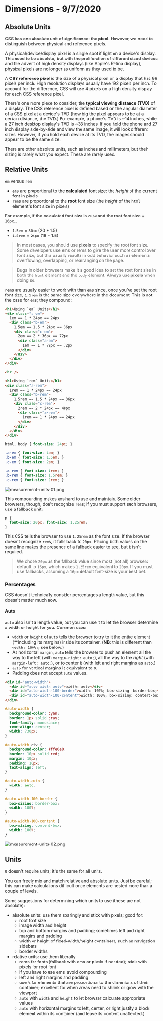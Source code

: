 
# Dimensions - 9/7/2020

## Absolute Units

CSS has one absolute unit of significance: the **pixel**. However, we need to distinguish between physical and reference pixels.

A physical/device/display pixel is a single spot if light on a device's display. This used to be absolute, but with the proliferation of different sized devices and the advent of high density displays (like Apple's Retina display), physical pixels are no longer as uniform as they used to be.

A **CSS reference pixel** is the size of a physical pixel on a display that has 96 pixels per inch. High resolution displays usually have 192 pixels per inch. To account for the difference, CSS will use 4 pixels on a high density display for each CSS reference pixel.

There's one more piece to consider, the **typical viewing distance (TVD)** of a display. The CSS reference pixel is defined based on the angular diameter of a CSS pixel at a device's TVD (how big the pixel appears to be at a certain distance, the TVD.) For example, a phone's TVD is ~14 inches, while a 27 inch desktop display's TVD is ~33 inches. If you hold the phone and 27 inch display side-by-side and view the same image, it will look different sizes. However, if you hold each device at its TVD, the images should appear to be the same size.

There are other absolute units, such as inches and millimeters, but their sizing is rarely what you expect. These are rarely used.

## Relative Units

`em` versus `rem`
* `em`s are proportional to the **calculated** font size: the *height* of the current font in pixels
* `rem`s are proportional to the **root** font size (the *height* of the `html` element's font size in pixels)

For example, if the calculated font size is `20px` and the root font size = `16px`...
* `1.5em`  = `30px` (20 * 1.5)
* `1.5rem` = `24px` (16 * 1.5)

> In most cases, you should use **pixels** to specify the root font size. Some developers use ems or rems to give the user more control over font size, but this usually results in odd behavior such as elements overflowing, overlapping, or rearranging on the page.

> Bugs in older browsers make it a good idea to set the root font size in both the `html` element and the `body` element. Always use **pixels** when doing so.

`rem`s are usually easier to work with than `em`s since, once you've set the root font size, `1.5rem` is the same size everywhere in the document. This is not the case for `em`s; they compound:

```html
<h1>Using `em` Units</h1>
<div class="a-em">
  1em == 1 * 24px == 24px
  <div class="b-em">
    1.5em == 1.5 * 24px == 36px
    <div class="c-em">
      2em == 2 * 36px == 72px
      <div class="a-em">
        1em == 1 * 72px == 72px
      </div>
    </div>
  </div>
</div>

<hr />

<h1>Using `rem` Units</h1>
<div class="a-rem">
  1rem == 1 * 24px == 24px
  <div class="b-rem">
    1.5rem == 1.5 * 24px == 36px
    <div class="c-rem">
      2rem == 2 * 24px == 48px
      <div class="a-rem">
        1rem == 1 * 24px == 24px
      </div>
    </div>
  </div>
</div>
```

```css
html, body { font-size: 24px; }

.a-em { font-size: 1em; }
.b-em { font-size: 1.5em; }
.c-em { font-size: 2em; }

.a-rem { font-size: 1rem; }
.b-rem { font-size: 1.5rem; }
.c-rem { font-size: 2rem; }
```

![measurement-units-01.png](measurement-units-01.png)

This compounding makes `em`s hard to use and maintain. Some older browsers, though, don't recognize `rem`s; if you must support such browsers, use a fallback unit:

```css
p {
  font-size: 20px; font-size: 1.25rem;
}
```

This CSS tells the browser to use `1.25rem` as the font size. If the browser doesn't recognize `rem`s, it falls back to `20px`. Placing both values on the same line makes the presence of a fallback easier to see, but it isn't required.

> We chose `20px` as the fallback value since most (not all) browsers default to `16px`, which makes `1.25rem` equivalent to `20px`. If you must use fallbacks, assuming a `16px` default font-size is your best bet.

### Percentages

CSS doesn't technically consider percentages a length value, but this doesn't matter much now.

#### Auto

`auto` also isn't a length value, but you can use it to let the browser determine a width or height for you. Common uses:

* `width` or `height` of `auto` tells the browser to try to it the entire element (**including its margins) inside its container. (**NB**: this is different than `width: 100%;`; see below.)
* As horizontal `margin`, `auto` tells the browser to push an element all the way to the left (with `margin-right: auto;`), all the way to the *right* (with `margin-left: auto;`), or to center it (with left and right margins as `auto`.)
* `auto` for vertical margins is equivalent to `0`.
* Padding does not accept `auto` values.

```html
<div id="auto-width">
  <div id="auto-width-auto">width: auto</div>
  <div id="auto-width-100-border">width: 100%; box-sizing: border-box;</div>
  <div id="auto-width-100-content">width: 100%; box-sizing: content-box;</div>
</div>
```

```css
#auto-width {
  background-color: cyan;
  border: 1px solid gray;
  font-family: monospace;
  text-align: center;
  width: 730px;
}

#auto-width div {
  background-color: #ffe0e0;
  border: 10px solid red;
  margin: 10px;
  padding: 10px;
  text-align: left;
}

#auto-width-auto {
  width: auto;
}

#auto-width-100-border {
  box-sizing: border-box;
  width: 100%;
}

#auto-width-100-content {
  box-sizing: content-box;
  width: 100%;
}
```

![measurement-units-02.png](measurement-units-02.png)


## Units

`0` doesn't require units; it's the same for all units.

You can freely mix and match relative and absolute units. Just be careful; this can make calculations difficult once elements are nested more than a couple of levels.

Some suggestions for determining which units to use (these are not absolute):
* absolute units: use them sparingly and stick with pixels; good for:
  * root font size
  * image width and height
  * top and bottom margins and padding; sometimes left and right margins and padding
  * width or height of fixed-width/height containers, such as navigation sidebars
  * border widths
* relative units: use them liberally
  * rems for fonts (fallback with ems or pixels if needed); stick with pixels for root font
  * if you have to use ems, avoid compounding
  * left and right margins and padding
  * use `%` for elements that are proportional to the dimenions of their container; excellent for when areas need to shrink or grow with the viewport
  * `auto` with `width` and `height` to let browser calculate appropriate values
  * `auto` with horizontal margins to left, center, or right justify a block element within its container (and leave its content unaffected.)
